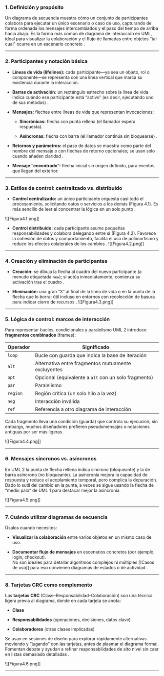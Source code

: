 ### 1. Definición y propósito

Un diagrama de secuencia muestra cómo un conjunto de participantes colabora para ejecutar un único escenario o caso de uso, capturando de forma ordenada los mensajes intercambiados y el paso del tiempo de arriba hacia abajo. Es la forma más común de diagrama de interacción en UML, ideal para visualizar la colaboración y el flujo de llamadas entre objetos “tal cual” ocurre en un escenario concreto .

---

### 2. Participantes y notación básica

- **Líneas de vida (lifelines):** cada participante—ya sea un objeto, rol o componente—se representa con una línea vertical que marca su existencia durante la interacción.
    
- **Barras de activación:** un rectángulo estrecho sobre la línea de vida indica cuándo ese participante está “activo” (es decir, ejecutando uno de sus métodos) .
    
- **Mensajes:** flechas entre líneas de vida que representan invocaciones:
    
    - **Sincrónicas:** flecha con punta rellena (el llamador espera respuesta).
        
    - **Asíncronas:** flecha con barra (el llamador continúa sin bloquearse) .
        
- **Retornos y parámetros:** el paso de datos se muestra como parte del nombre del mensaje o con flechas de retorno opcionales; se usan solo cuando añaden claridad .
    
- **Mensaje “encontrado”:** flecha inicial sin origen definido, para eventos que llegan del exterior.
    

---

### 3. Estilos de control: centralizado vs. distribuido

- **Control centralizado:** un único participante orquesta casi todo el procesamiento, solicitando datos o servicios a los demás (Figura 4.1). Es más sencillo de leer al concentrar la lógica en un solo punto .

![[Figura4.1.png]]
    
- **Control distribuido:** cada participante asume pequeñas responsabilidades y colabora delegando entre sí (Figura 4.2). Favorece la cohesión de datos y comportamiento, facilita el uso de polimorfismo y reduce los efectos colaterales de los cambios .
![[Figura4.2.png]]

---

### 4. Creación y eliminación de participantes

- **Creación:** se dibuja la flecha al cuadro del nuevo participante (a menudo etiquetada `new`); si actúa inmediatamente, comienza su activación tras el cuadro .

- **Eliminación:** una gran “X” al final de la línea de vida o en la punta de la flecha que lo borra; útil incluso en entornos con recolección de basura para indicar cierre de recursos .
![[Figura4.3.png]]   

---

### 5. Lógica de control: marcos de interacción

Para representar bucles, condicionales y paralelismo UML 2 introduce **fragmentos combinados** (frames):

|Operador|Significado|
|---|---|
|`loop`|Bucle con guarda que indica la base de iteración|
|`alt`|Alternativa entre fragmentos mutuamente excluyentes|
|`opt`|Opcional (equivalente a `alt` con un solo fragmento)|
|`par`|Paralelismo|
|`region`|Región crítica (un solo hilo a la vez)|
|`neg`|Interacción inválida|
|`ref`|Referencia a otro diagrama de interacción|

Cada fragmento lleva una condición (guarda) que controla su ejecución; sin embargo, muchos diseñadores prefieren pseudomensajes o notaciones antiguas por ser más ligeras .

![[Figura4.4.png]]

---

### 6. Mensajes síncronos vs. asíncronos

En UML 2 la punta de flecha rellena indica síncrono (bloqueante) y la de barra asíncrono (no bloqueante). La asíncronía mejora la capacidad de respuesta y reduce el acoplamiento temporal, pero complica la depuración. Dado lo sutil del cambio en la punta, a veces se sigue usando la flecha de “medio palo” de UML 1 para destacar mejor la asincronía.

![[Figura4.5.png]]

---

### 7. Cuándo utilizar diagramas de secuencia

Úsalos cuando necesites:

- **Visualizar la colaboración** entre varios objetos en un mismo caso de uso.
    
- **Documentar flujo de mensajes** en escenarios concretos (por ejemplo, login, checkout).  
    No son ideales para detallar algoritmos complejos ni múltiples [[Casos de uso]] para eso convienen diagramas de estados o de actividad .
    

---

### 8. Tarjetas CRC como complemento

Las **tarjetas CRC** (Clase–Responsabilidad–Colaboración) son una técnica ligera previa al diagrama, donde en cada tarjeta se anota:

- **Clase**
    
- **Responsabilidades** (operaciones, decisiones, datos clave)
    
- **Colaboradores** (otras clases implicadas)
    

Se usan en sesiones de diseño para explorar rápidamente alternativas moviendo y “jugando” con las tarjetas, antes de plasmar el diagrama formal. Fomentan debate y ayudan a refinar responsabilidades de alto nivel sin caer en listas demasiado detalladas .

![[Figura4.6.png]]

---
